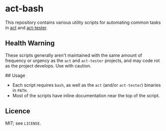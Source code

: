 # act-bash

This repository contains various utility scripts for automating common tasks
in [act](https://github.com/MattWindsor91/act) and
[act-tester](https://github.com/MattWindsor91/act-tester).

## Health Warning

These scripts generally aren't maintained with the same amount of frequency or
urgency as the `act` and `act-tester` projects, and may code rot as the project
develops.  Use with caution.

## Usage

- Each script requires `bash`, as well as the `act` (and/or `act-tester`)
  binaries in `PATH`.
- Most of the scripts have inline documentation near the top of the script.

## Licence

MIT; see `LICENSE`.
